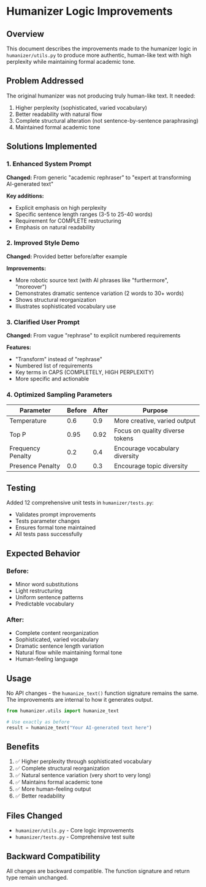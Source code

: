 # Humanizer Logic Improvements

## Overview
This document describes the improvements made to the humanizer logic in `humanizer/utils.py` to produce more authentic, human-like text with high perplexity while maintaining formal academic tone.

## Problem Addressed
The original humanizer was not producing truly human-like text. It needed:
1. Higher perplexity (sophisticated, varied vocabulary)
2. Better readability with natural flow
3. Complete structural alteration (not sentence-by-sentence paraphrasing)
4. Maintained formal academic tone

## Solutions Implemented

### 1. Enhanced System Prompt
**Changed:** From generic "academic rephraser" to "expert at transforming AI-generated text"

**Key additions:**
- Explicit emphasis on high perplexity
- Specific sentence length ranges (3-5 to 25-40 words)
- Requirement for COMPLETE restructuring
- Emphasis on natural readability

### 2. Improved Style Demo
**Changed:** Provided better before/after example

**Improvements:**
- More robotic source text (with AI phrases like "furthermore", "moreover")
- Demonstrates dramatic sentence variation (2 words to 30+ words)
- Shows structural reorganization
- Illustrates sophisticated vocabulary use

### 3. Clarified User Prompt
**Changed:** From vague "rephrase" to explicit numbered requirements

**Features:**
- "Transform" instead of "rephrase"
- Numbered list of requirements
- Key terms in CAPS (COMPLETELY, HIGH PERPLEXITY)
- More specific and actionable

### 4. Optimized Sampling Parameters

| Parameter | Before | After | Purpose |
|-----------|--------|-------|---------|
| Temperature | 0.6 | 0.9 | More creative, varied output |
| Top P | 0.95 | 0.92 | Focus on quality diverse tokens |
| Frequency Penalty | 0.2 | 0.4 | Encourage vocabulary diversity |
| Presence Penalty | 0.0 | 0.3 | Encourage topic diversity |

## Testing
Added 12 comprehensive unit tests in `humanizer/tests.py`:
- Validates prompt improvements
- Tests parameter changes
- Ensures formal tone maintained
- All tests pass successfully

## Expected Behavior

### Before:
- Minor word substitutions
- Light restructuring
- Uniform sentence patterns
- Predictable vocabulary

### After:
- Complete content reorganization
- Sophisticated, varied vocabulary
- Dramatic sentence length variation
- Natural flow while maintaining formal tone
- Human-feeling language

## Usage
No API changes - the `humanize_text()` function signature remains the same. The improvements are internal to how it generates output.

```python
from humanizer.utils import humanize_text

# Use exactly as before
result = humanize_text("Your AI-generated text here")
```

## Benefits
1. ✅ Higher perplexity through sophisticated vocabulary
2. ✅ Complete structural reorganization
3. ✅ Natural sentence variation (very short to very long)
4. ✅ Maintains formal academic tone
5. ✅ More human-feeling output
6. ✅ Better readability

## Files Changed
- `humanizer/utils.py` - Core logic improvements
- `humanizer/tests.py` - Comprehensive test suite

## Backward Compatibility
All changes are backward compatible. The function signature and return type remain unchanged.
